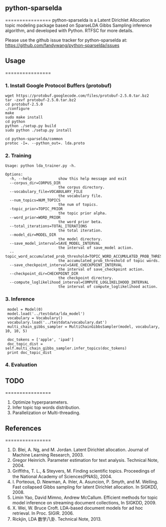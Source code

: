 ## python-sparselda
================
python-sparselda is a Latent Dirichlet Allocation topic modeling package based on SparseLDA Gibbs Sampling inference algorithm, and developed with Python. 
RTFSC for more details.

Please use the github issue tracker for python-sparselda at:
https://github.com/fandywang/python-sparselda/issues

## Usage
================
### 1. Install Google Protocol Buffers (protobuf)
    wget https://protobuf.googlecode.com/files/protobuf-2.5.0.tar.bz2
    tar -zxvf protobuf-2.5.0.tar.bz2
    cd protobuf-2.5.0
    ./configure
    make
    sudo make install
    cd python
    python ./setup.py build
    sudo python ./setup.py install
    
    cd python-sparselda/common
    protoc -I=. --python_out=. lda.proto

### 2. Training
    Usage: python lda_trainer.py -h.

    Options:
      -h, --help            show this help message and exit
      --corpus_dir=CORPUS_DIR
                            the corpus directory.
      --vocabulary_file=VOCABULARY_FILE
                            the vocabulary file.
      --num_topics=NUM_TOPICS
                            the num of topics.
      -topic_prior=TOPIC_PRIOR
                            the topic prior alpha.
      --word_prior=WORD_PRIOR
                            the word prior beta.
      --total_iterations=TOTAL_ITERATIONS
                            the total iteration.
      --model_dir=MODEL_DIR
                            the model directory.
      --save_model_interval=SAVE_MODEL_INTERVAL
                            the interval of save_model action.
      --topic_word_accumulated_prob_threshold=TOPIC_WORD_ACCUMULATED_PROB_THRESHOLD
                            the accumulated_prob_threshold of topic words.
      --save_checkpoint_interval=SAVE_CHECKPOINT_INTERVAL
                            the interval of save_checkpoint action.
      --checkpoint_dir=CHECKPOINT_DIR
                            the checkpoint directory.
      --compute_loglikelihood_interval=COMPUTE_LOGLIKELIHOOD_INTERVAL
                            the interval of compute_loglikelihood action.
### 3. Inference
     model = Model(0)
     model.load('../testdata/lda_model')                                     
     vocabulary = Vocabulary()                                               
     vocabulary.load('../testdata/vocabulary.dat')                           
     multi_chain_gibbs_sampler = MultiChainGibbsSampler(model, vocabulary, 10, 10, 5)            
     
     doc_tokens = ['apple', 'ipad']                                          
     doc_topic_dist = self.multi_chain_gibbs_sampler.infer_topics(doc_tokens)
     print doc_topic_dist 
### 4. Evaluation

## TODO
================
1. Optimize hyperparameters.
2. Infer topic top words distribution.
3. Parallelization or Multi-threading.

## References
================
1. D. Blei, A. Ng, and M. Jordan. Latent Dirichlet allocation. Journal of Machine Learning Research, 2003.
2. Gregor Heinrich. Parameter estimation for text analysis. Technical Note, 2004.
3. Griﬃths, T. L., & Steyvers, M. Finding scientiﬁc topics. Proceedings of the National Academy of Sciences(PNAS), 2004.
4. I. Porteous, D. Newman, A. Ihler, A. Asuncion, P. Smyth, and M. Welling. Fast collapsed Gibbs sampling for latent Dirichlet allocation. In SIGKDD, 2008.
5. Limin Yao, David Mimno, Andrew McCallum. Efficient methods for topic model inference on streaming document collections, In SIGKDD, 2009.
7. X. Wei, W. Bruce Croft. LDA-based document models for ad hoc retrieval. In Proc. SIGIR. 2006.
8. Rickjin, LDA 数学八卦. Technical Note, 2013.
